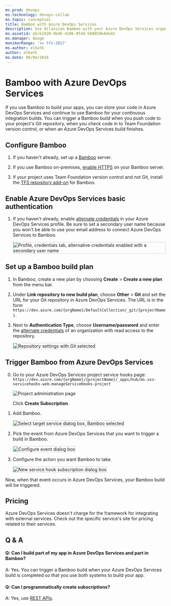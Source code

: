 ```yaml
---
ms.prod: devops
ms.technology: devops-collab
ms.topic: conceptual
title: Bamboo with Azure DevOps Services
description: Use Atlassian Bamboo with your Azure DevOps Services organization
ms.assetid: a5cb1028-9b46-4106-9fdd-5b8059b4dedd
ms.manager: douge
monikerRange: '>= tfs-2017'
ms.author: elbatk
author: elbatk
ms.date: 08/04/2016
---
```


# Bamboo with Azure DevOps Services

If you use Bamboo to build your apps, you can store your code in Azure DevOps Services
and continue to use Bamboo for your continuous integration builds.
You can trigger a Bamboo build when you push code to your project's
Git repository,  when you check code in to Team Foundation version control,
or when an Azure DevOps Services build finishes.

## Configure Bamboo

1. If you haven't already, set up a [Bamboo](https://www.atlassian.com/software/bamboo/) server.

2. If you use Bamboo on-premises, [enable HTTPS](https://confluence.atlassian.com/display/BAMBOO/Advanced+actions) on your Bamboo server.

3. If your project uses Team Foundation version control and not Git, install the [TFS repository add-on](https://marketplace.atlassian.com/search?q=tfs) for Bamboo.

## Enable Azure DevOps Services basic authentication
1. If you haven't already, enable [alternate credentials](../../repos/git/auth-overview.md#alternate-credentials) in your Azure DevOps Services profile.
Be sure to set a secondary user name because you won't be able to use your email address
to connect Azure DevOps Services to Bamboo.

   <img alt="Profile, credentials tab, alternative credentials enabled with a secondary user name" src="./_img/bamboo/alternate-credentials.png" style="border: 1px solid #CCCCCC" />

## Set up a Bamboo build plan

1. In Bamboo, create a new plan by choosing **Create** > **Create a new plan** from the menu bar.

2. Under **Link repository to new build plan**, choose **Other** > **Git** and set the URL for your Git repository in Azure DevOps Services.
The URL is in the form ```https://dev.azure.com/{orgName}/DefaultCollection/_git/{projectName}```.

3. Next to **Authentication Type**, choose **Username/password** and enter the [alternate credentials](../../repos/git/auth-overview.md#alternate-credentials) of an organization with read access to the repository. 

   <img alt="Repository settings with Git selected" src="./_img/bamboo/repository-management-settings.png" style="border: 1px solid #CCCCCC" />

## Trigger Bamboo from Azure DevOps Services 

0. Go to your Azure DevOps Services project service hooks page: `https://dev.azure.com/{orgName}/{projectName}/_apps/hub/ms.vss-servicehooks-web.manageServiceHooks-project`

	![Project administration page](./_img/add-service-hook.png)

	Click **Create Subscription**.

3. Add Bamboo.

   <img alt="Select target service dialog box, Bamboo selected" src="./_img/bamboo/target-service.png" style="border: 1px solid #CCCCCC" />

4. Pick the event from Azure DevOps Services that you want to trigger a build in Bamboo.

   <img alt="Configure event dialog box" src="./_img/bamboo/configure-event.png" style="border: 1px solid #CCCCCC" />

5. Configure the action you want Bamboo to take.

   <img alt="New service hook subscription dialog box" src="./_img/bamboo/subscription.png" style="border: 1px solid #CCCCCC" />

Now, when that event occurs in Azure DevOps Services, your Bamboo build will be triggered.

## Pricing
Azure DevOps Services doesn't charge for the framework for integrating with external services. Check out the specific service's site
for pricing related to their services. 

## Q & A

<!-- BEGINSECTION class="m-qanda" -->

#### Q: Can I build part of my app in Azure DevOps Services and part in Bamboo?

A: Yes. You can trigger a Bamboo build when your Azure DevOps Services build is completed so that you use both systems to build your app.

#### Q: Can I programmatically create subscriptions?

A: Yes, use [REST APIs](../create-subscription.md).

<!-- ENDSECTION -->